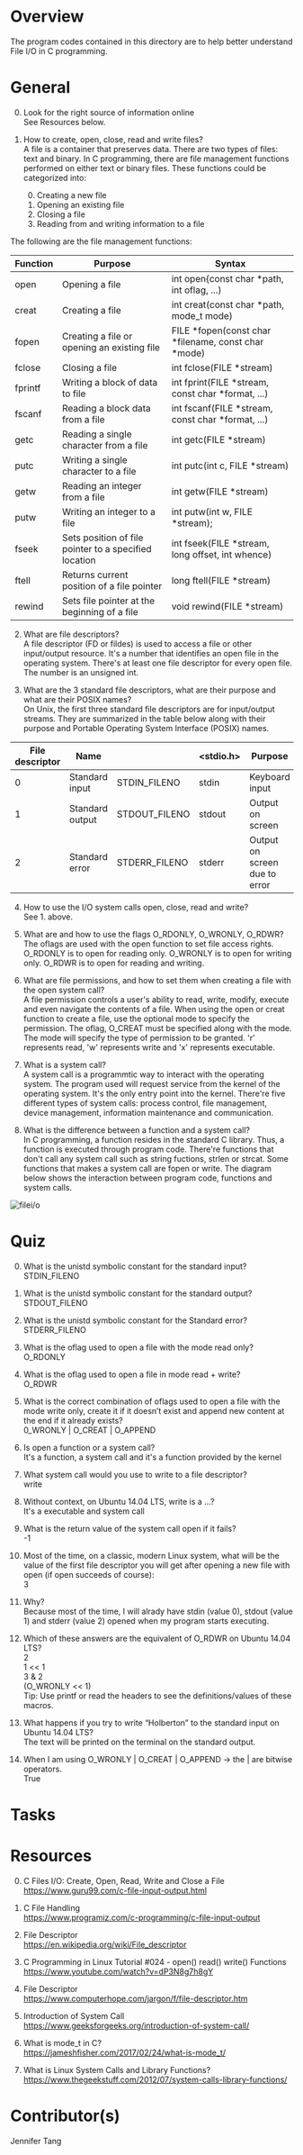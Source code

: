 # Overview #
The program codes contained in this directory are to help better understand File I/O in C programming.  

# General #
0. Look for the right source of information online  
See Resources below.  

1. How to create, open, close, read and write files?  
A file is a container that preserves data.  There are two types of files: text and binary.  In C programming, there are file management functions performed on either text or binary files.  These functions could be categorized into:  

    0. Creating a new file  
    1. Opening an existing file  
    2. Closing a file  
    3. Reading from and writing information to a file  

The following are the file management functions:  

| Function | Purpose                                               | Syntax                                                 |
| -------- | ----------------------------------------------------- | ------------------------------------------------------ |
| open     | Opening a file                                        | int open{const char \*path, int oflag, ...)            |
| creat    | Creating a file                                       | int creat(const char \*path, mode\_t mode)             |
| fopen    | Creating a file or opening an existing file           | FILE \*fopen(const char \*filename, const char \*mode) |
| fclose   | Closing a file                                        | int fclose(FILE \*stream)                              |
| fprintf  | Writing a block of data to file                       | int fprint(FILE \*stream, const char \*format, ...)    |
| fscanf   | Reading a block data from a file                      | int fscanf(FILE \*stream, const char \*format, ...)    |
| getc     | Reading a single character from a file                | int getc(FILE \*stream)                                |
| putc     | Writing a single character to a file                  | int putc(int c, FILE \*stream)                         |
| getw     | Reading an integer from a file                        | int getw(FILE \*stream)                                |
| putw     | Writing an integer to a file                          | int putw(int w, FILE \*stream);                        |
| fseek    | Sets position of file pointer to a specified location | int fseek(FILE \*stream, long offset, int whence)      |
| ftell    | Returns current position of a file pointer            | long ftell(FILE \*stream)                              |
| rewind   | Sets file pointer at the beginning of a file          | void rewind(FILE \*stream)                             |

2. What are file descriptors?  
A file descriptor (FD or fildes) is used to access a file or other input/output resource.  It's a number that identifies an open file in the operating system.  There's at least one file descriptor for every open file.  The number is an unsigned int.  

3. What are the 3 standard file descriptors, what are their purpose and what are their POSIX names?  
On Unix, the first three standard file descriptors are for input/output streams.  They are summarized in the table below along with their purpose and Portable Operating System Interface (POSIX) names.

| File descriptor | Name            | <unistd>       | <stdio.h>  | Purpose                       | 
| --------------- | --------------- | -------------  | ---------- | ----------------------------- |
| 0               | Standard input  | STDIN\_FILENO  | stdin      | Keyboard input                |
| 1               | Standard output | STDOUT\_FILENO | stdout     | Output on screen              |
| 2               | Standard error  | STDERR\_FILENO | stderr     | Output on screen due to error |

4. How to use the I/O system calls open, close, read and write?  
See 1. above.  

5. What are and how to use the flags O\_RDONLY, O\_WRONLY, O\_RDWR?  
The oflags are used with the open function to set file access rights.  O\_RDONLY is to open for reading only.  O\_WRONLY is to open for writing only.  O\_RDWR is to open for reading and writing.  

6. What are file permissions, and how to set them when creating a file with the open system call?  
A file permission controls a user's ability to read, write, modify, execute and even navigate the contents of a file.  When using the open or creat function to create a file, use the optional mode to specify the permission.  The oflag, O\_CREAT must be specified along with the mode.  The mode will specify the type of permission to be granted.  'r' represents read, 'w' represents write and 'x' represents executable.  

7. What is a system call?  
A system call is a programmtic way to interact with the operating system.  The program used will request service from the kernel of the operating system.  It's the only entry point into the kernel.  There're five different types of system calls: process control, file management, device management, information maintenance and communication.  

8. What is the difference between a function and a system call?  
In C programming, a function resides in the standard C library.  Thus, a function is executed through program code.  There're functions that don't call any system call such as string fuctions, strlen or strcat.  Some functions that makes a system call are fopen or write.  The diagram below shows the interaction between program code, functions and system calls.  

![filei/o](https://i.imgur.com/aK30ZbL.png)

# Quiz #
0. What is the unistd symbolic constant for the standard input?  
STDIN\_FILENO  

1. What is the unistd symbolic constant for the standard output?  
STDOUT\_FILENO  

2. What is the unistd symbolic constant for the Standard error?  
STDERR\_FILENO  

3. What is the oflag used to open a file with the mode read only?  
O\_RDONLY  

4. What is the oflag used to open a file in mode read + write?  
O\_RDWR  

5. What is the correct combination of oflags used to open a file with the mode write only, create it if it doesn’t exist and append new content at the end if it already exists?  
0\_WRONLY | O\_CREAT | O\_APPEND  

6. Is open a function or a system call?  
It's a function, a system call and it's a function provided by the kernel

7. What system call would you use to write to a file descriptor?   
write  

8. Without context, on Ubuntu 14.04 LTS, write is a …?  
It's a executable and system call  

9. What is the return value of the system call open if it fails?  
-1  

10. Most of the time, on a classic, modern Linux system, what will be the value of the first file descriptor you will get after opening a new file with open (if open succeeds of course):  
3  

11. Why?  
Because most of the time, I will alrady have stdin (value 0), stdout (value 1) and stderr (value 2) opened when my program starts executing.  

12. Which of these answers are the equivalent of O\_RDWR on Ubuntu 14.04 LTS?   
2  
1 << 1  
3 & 2  
(O\_WRONLY << 1)  
Tip: Use printf or read the headers to see the definitions/values of these macros.  

13. What happens if you try to write “Holberton” to the standard input on Ubuntu 14.04 LTS?  
The text will be printed on the terminal on the standard output.  

14. When I am using O\_WRONLY | O\_CREAT | O\_APPEND -> the | are bitwise operators.  
True  

# Tasks #





# Resources #
0. C Files I/O: Create, Open, Read, Write and Close a File  
<https://www.guru99.com/c-file-input-output.html>

1. C File Handling  
<https://www.programiz.com/c-programming/c-file-input-output>

2. File Descriptor  
<https://en.wikipedia.org/wiki/File_descriptor>

3. C Programming in Linux Tutorial #024 - open() read() write() Functions  
<https://www.youtube.com/watch?v=dP3N8g7h8gY>

4. File Descriptor  
<https://www.computerhope.com/jargon/f/file-descriptor.htm>

5. Introduction of System Call  
<https://www.geeksforgeeks.org/introduction-of-system-call/>

6. What is mode\_t in C?  
<https://jameshfisher.com/2017/02/24/what-is-mode_t/>

7. What is Linux System Calls and Library Functions?  
<https://www.thegeekstuff.com/2012/07/system-calls-library-functions/>

# Contributor(s) #
Jennifer Tang  

